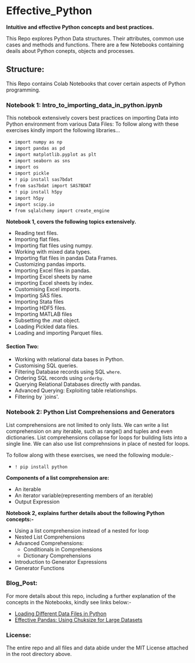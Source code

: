 # Effective_Python
**Intuitive and effective Python concepts and best practices.**

This Repo explores Python Data structures. Their attributes, common use cases and methods and functions.
There are a few Notebooks containing deails about Python conepts, objects and processes.

## Structure:
This Repo contains Colab Notebooks that cover certain aspects of Python programming.

### Notebook 1: Intro_to_importing_data_in_python.ipynb
This notebook extensively covers best practices on importing Data into Python environment from various Data Files:
To follow along with these exercises kindly import the following libraries...

* `import numpy as np`
* `import pandas as pd`
* `import matplotlib.pyplot as plt`
* `import seaborn as sns`
* `import os`
* `import pickle`
* `! pip install sas7bdat`
* `from sas7bdat import SAS7BDAT`
* `! pip install h5py`
* `import h5py`
* `import scipy.io`
* `from sqlalchemy import create_engine`


**Notebook 1, covers the following topics extensively.**

* Reading text files.
* Importing flat files.
* Importing flat files using numpy.
* Working with mixed data types.
* Importing flat files in pandas Data Frames.
* Customizing pandas imports.
* Importing Excel files in pandas.
* Importing Excel sheets by name
* importing Excel sheets by index.
* Customising Excel imports.
* Importing SAS files.
* Importing Stata files 
* Importing HDF5 files.
* Importing MATLAB files
* Subsetting the .mat object.
* Loading Pickled data files.
* Loading and importing Parquet files.

#### Section Two:
* Working with relational data bases in Python.
* Customising SQL queries.
* Filtering Database records using SQL `where`.
* Ordering SQL records using `orderby`.
* Querying Relational Databases directly with pandas.
* Advanced Querying: Exploiting table relationships.
* Filtering by `joins'.


### Notebook 2: Python List Comprehensions and Generators
List comprehensions are not limited to only lists.
We can write a list comprehension on any iterable, such as range() and tuples and even dictionaries.
List comprehensions collapse for loops for building lists into a single line.
We can also use list comprehnsions in place of nested for loops.

To follow along with these exercises, we need the following module:-
* `! pip install python`

**Components of a list comprehension are:**

* An iterable
* An iterator variable(representing members of an iterable)
* Output Expression

**Notebook 2, explains further details about the following Python concepts:-**

* Using a list comprehension instead of a nested for loop
* Nested List Comprehensions
* Advanced Comprehensions:
  * Conditionals in Comprehensions
  * Dictionary Comprehensions
* Introduction to Generator Expressions
* Generator Functions

### Blog_Post:
For more details about this repo, including a further explanation of the concepts in the Notebooks, kindly see links below:-

* [Loading Different Data Files in Python](https://medium.com/p/b6385320c0f5/edit)
* [Effective Pandas: Using Chuksize for Large Datasets](https://medium.com/towards-artificial-intelligence/efficient-pandas-using-chunksize-for-large-data-sets-c66bf3037f93)

### License:
The entire repo and all files and data abide under the MIT License attached in the root directory above.
